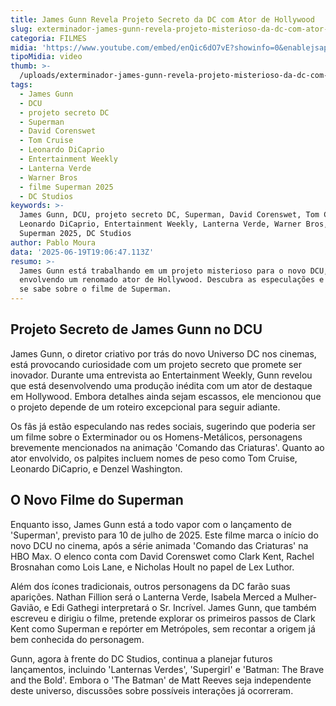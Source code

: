 ```yaml
---
title: James Gunn Revela Projeto Secreto da DC com Ator de Hollywood
slug: exterminador-james-gunn-revela-projeto-misterioso-da-dc-com-ator-famoso
categoria: FILMES
midia: 'https://www.youtube.com/embed/enQic6dO7vE?showinfo=0&enablejsapi=1'
tipoMidia: video
thumb: >-
  /uploads/exterminador-james-gunn-revela-projeto-misterioso-da-dc-com-ator-famoso-thumb.png
tags:
  - James Gunn
  - DCU
  - projeto secreto DC
  - Superman
  - David Corenswet
  - Tom Cruise
  - Leonardo DiCaprio
  - Entertainment Weekly
  - Lanterna Verde
  - Warner Bros
  - filme Superman 2025
  - DC Studios
keywords: >-
  James Gunn, DCU, projeto secreto DC, Superman, David Corenswet, Tom Cruise,
  Leonardo DiCaprio, Entertainment Weekly, Lanterna Verde, Warner Bros, filme
  Superman 2025, DC Studios
author: Pablo Moura
data: '2025-06-19T19:06:47.113Z'
resumo: >-
  James Gunn está trabalhando em um projeto misterioso para o novo DCU,
  envolvendo um renomado ator de Hollywood. Descubra as especulações e o que já
  se sabe sobre o filme de Superman.
---
```


## Projeto Secreto de James Gunn no DCU

James Gunn, o diretor criativo por trás do novo Universo DC nos cinemas, está provocando curiosidade com um projeto secreto que promete ser inovador. Durante uma entrevista ao Entertainment Weekly, Gunn revelou que está desenvolvendo uma produção inédita com um ator de destaque em Hollywood. Embora detalhes ainda sejam escassos, ele mencionou que o projeto depende de um roteiro excepcional para seguir adiante.

Os fãs já estão especulando nas redes sociais, sugerindo que poderia ser um filme sobre o Exterminador ou os Homens-Metálicos, personagens brevemente mencionados na animação 'Comando das Criaturas'. Quanto ao ator envolvido, os palpites incluem nomes de peso como Tom Cruise, Leonardo DiCaprio, e Denzel Washington.

## O Novo Filme do Superman

Enquanto isso, James Gunn está a todo vapor com o lançamento de 'Superman', previsto para 10 de julho de 2025. Este filme marca o início do novo DCU no cinema, após a série animada 'Comando das Criaturas' na HBO Max. O elenco conta com David Corenswet como Clark Kent, Rachel Brosnahan como Lois Lane, e Nicholas Hoult no papel de Lex Luthor.

Além dos ícones tradicionais, outros personagens da DC farão suas aparições. Nathan Fillion será o Lanterna Verde, Isabela Merced a Mulher-Gavião, e Edi Gathegi interpretará o Sr. Incrível. James Gunn, que também escreveu e dirigiu o filme, pretende explorar os primeiros passos de Clark Kent como Superman e repórter em Metrópoles, sem recontar a origem já bem conhecida do personagem.

Gunn, agora à frente do DC Studios, continua a planejar futuros lançamentos, incluindo 'Lanternas Verdes', 'Supergirl' e 'Batman: The Brave and the Bold'. Embora o 'The Batman' de Matt Reeves seja independente deste universo, discussões sobre possíveis interações já ocorreram.
